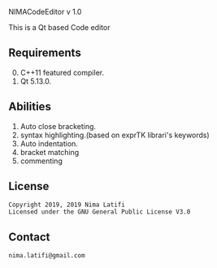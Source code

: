 NIMACodeEditor v 1.0

This is a Qt based Code editor 

## Requirements
0. C++11 featured compiler.
0. Qt 5.13.0.

## Abilities
1. Auto close bracketing.
2. syntax highlighting.(based on exprTK librari's keywords)
3. Auto indentation.
4. bracket matching
5. commenting

## License

    Copyright 2019, 2019 Nima Latifi
    Licensed under the GNU General Public License V3.0

## Contact
    nima.latifi@gmail.com
